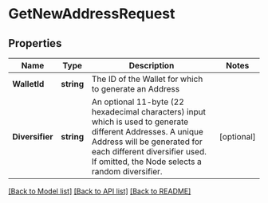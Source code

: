 # GetNewAddressRequest

## Properties
Name | Type | Description | Notes
------------ | ------------- | ------------- | -------------
**WalletId** | **string** | The ID of the Wallet for which to generate an Address | 
**Diversifier** | **string** | An optional 11-byte (22 hexadecimal characters) input which is used to generate different Addresses. A unique Address will be generated for each different diversifier used. If omitted, the Node selects a random diversifier. | [optional] 

[[Back to Model list]](../README.md#documentation-for-models) [[Back to API list]](../README.md#documentation-for-api-endpoints) [[Back to README]](../README.md)


